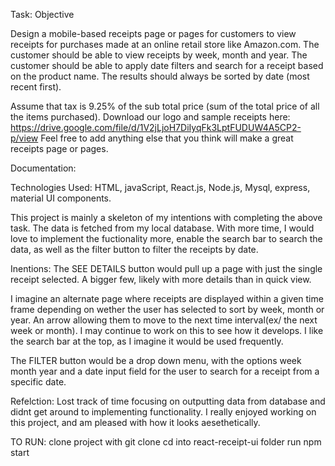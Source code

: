 Task: 
Objective

Design a mobile-based receipts page or pages for customers to view receipts for purchases made at an online retail store like Amazon.com. The customer should be able to view receipts by week, month and year. The customer should be able to apply date filters and search for a receipt based on the product name. The results should always be sorted by date (most recent first).

 

Assume that tax is 9.25% of the sub total price (sum of the total price of all the items purchased).
Download our logo and sample receipts here: https://drive.google.com/file/d/1V2jLjoH7DiIyqFk3LptFUDUW4A5CP2-p/view
Feel free to add anything else that you think will make a great receipts page or pages.


Documentation:

Technologies Used: HTML, javaScript, React.js, Node.js, Mysql, express, material UI components.

This project is mainly a skeleton of my intentions with completing the above task. The data is fetched from my local database. With more time, I would love to implement the fuctionality more, enable the search bar to search the data, as well as the filter button to filter the receipts by date. 

Inentions: 
The SEE DETAILS button would pull up a page with just the single receipt selected. A bigger few, likely with more details than in quick view. 

I imagine an alternate page where receipts are displayed within a given time frame depending on wether the user has selected to sort by week, month or year. An arrow allowing them to move to the next time interval(ex/ the next week or month). I may continue to work on this to see how it develops. I like the search bar at the top, as I imagine it would be used frequently. 

The FILTER button would be a drop down menu, with the options week month year and a date input field for the user to search for a receipt from a specific date. 


Refelction:
Lost track of time focusing on outputting data from database and didnt get around to implementing functionality. I really enjoyed working on this project, and am pleased with how it looks aesethetically. 

TO RUN:
clone project with git clone
cd into react-receipt-ui folder
run npm start 







